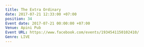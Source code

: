 ```yaml
---
title: The Extra Ordinary
date: 2017-07-21 12:33:00 +07:00
position: 34
Event date: 2017-07-21 00:00:00 +07:00
Venue: Apini Pub
Event URL: https://www.facebook.com/events/1934541150102410/
Genre: LIVE
---
```


